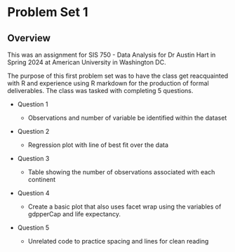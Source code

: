 # Problem Set 1

## Overview

This was an assignment for SIS 750 - Data Analysis for Dr Austin Hart in Spring 2024 at American University in Washington DC. 

The purpose of this first problem set was to have the class get reacquainted with R and experience using R markdown for the production of formal deliverables. The class was tasked with completing 5 questions.

- Question 1
  - Observations and number of variable be identified within the dataset
  
- Question 2
  - Regression plot with line of best fit over the data
  
- Question 3
  - Table showing the number of observations associated with each continent
  
- Question 4
  - Create a basic plot that also uses facet wrap using the variables of gdpperCap and life expectancy. 
  
- Question 5
  - Unrelated code to practice spacing and lines for clean reading
